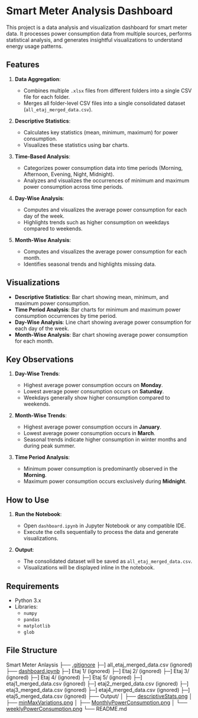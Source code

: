 # Smart Meter Analysis Dashboard

This project is a data analysis and visualization dashboard for smart meter data. It processes power consumption data from multiple sources, performs statistical analysis, and generates insightful visualizations to understand energy usage patterns.

## Features

1. **Data Aggregation**:

   - Combines multiple `.xlsx` files from different folders into a single CSV file for each folder.
   - Merges all folder-level CSV files into a single consolidated dataset (`all_etaj_merged_data.csv`).

2. **Descriptive Statistics**:

   - Calculates key statistics (mean, minimum, maximum) for power consumption.
   - Visualizes these statistics using bar charts.

3. **Time-Based Analysis**:

   - Categorizes power consumption data into time periods (Morning, Afternoon, Evening, Night, Midnight).
   - Analyzes and visualizes the occurrences of minimum and maximum power consumption across time periods.

4. **Day-Wise Analysis**:

   - Computes and visualizes the average power consumption for each day of the week.
   - Highlights trends such as higher consumption on weekdays compared to weekends.

5. **Month-Wise Analysis**:
   - Computes and visualizes the average power consumption for each month.
   - Identifies seasonal trends and highlights missing data.

## Visualizations

- **Descriptive Statistics**: Bar chart showing mean, minimum, and maximum power consumption.
- **Time Period Analysis**: Bar charts for minimum and maximum power consumption occurrences by time period.
- **Day-Wise Analysis**: Line chart showing average power consumption for each day of the week.
- **Month-Wise Analysis**: Bar chart showing average power consumption for each month.

## Key Observations

1. **Day-Wise Trends**:

   - Highest average power consumption occurs on **Monday**.
   - Lowest average power consumption occurs on **Saturday**.
   - Weekdays generally show higher consumption compared to weekends.

2. **Month-Wise Trends**:

   - Highest average power consumption occurs in **January**.
   - Lowest average power consumption occurs in **March**.
   - Seasonal trends indicate higher consumption in winter months and during peak summer.

3. **Time Period Analysis**:
   - Minimum power consumption is predominantly observed in the **Morning**.
   - Maximum power consumption occurs exclusively during **Midnight**.

## How to Use

1. **Run the Notebook**:

   - Open `dashboard.ipynb` in Jupyter Notebook or any compatible IDE.
   - Execute the cells sequentially to process the data and generate visualizations.

2. **Output**:
   - The consolidated dataset will be saved as `all_etaj_merged_data.csv`.
   - Visualizations will be displayed inline in the notebook.

## Requirements

- Python 3.x
- Libraries:
  - `numpy`
  - `pandas`
  - `matplotlib`
  - `glob`

## File Structure

Smart Meter Anlaysis
├── [.gitignore](.gitignore)
├─] all_etaj_merged_data.csv (ignored)
├── [dashboard.ipynb](dashboard.ipynb)
├─] Etaj 1/ (ignored)
├─] Etaj 2/ (ignored)
├─] Etaj 3/ (ignored)
├─] Etaj 4/ (ignored)
├─] Etaj 5/ (ignored)
├─] etaj1_merged_data.csv (ignored)
├─] etaj2_merged_data.csv (ignored)
├─] etaj3_merged_data.csv (ignored)
├─] etaj4_merged_data.csv (ignored)
├─] etaj5_merged_data.csv (ignored)
├── Output/
│ ├── [descriptiveStats.png](Output/descriptiveStats.png)
│ ├── [minMaxVariations.png](Output/minMaxVariations.png)
│ ├── [MonthlyPowerConsumption.png](Output/monthlyPowerConsumption.png)
│ └── [weeklyPowerConsumption.png](Output/weeklyPowerConsumption.png)
└── README.md